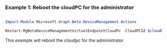 ### Example 1: Reboot the cloudPC for the administrator

```powershell

Import-Module Microsoft.Graph.Beta.DeviceManagement.Actions

Restart-MgBetaDeviceManagementVirtualEndpointCloudPc -CloudPCId $cloudPCId

```
This example will reboot the cloudpc for the administrator

